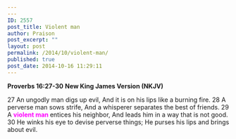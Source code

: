```yaml
---
---
ID: 2557
post_title: Violent man
author: Praison
post_excerpt: ""
layout: post
permalink: /2014/10/violent-man/
published: true
post_date: 2014-10-16 11:29:11
---
```

<strong>Proverbs 16:27-30</strong>
<strong> New King James Version (NKJV)</strong>

27 An ungodly man digs up evil,
And it is on his lips like a burning fire.
28 A perverse man sows strife,
And a whisperer separates the best of friends.
29 A <strong><span style="color: #ff00ff;">violent man </span></strong>entices his neighbor,
And leads him in a way that is not good.
30 He winks his eye to devise perverse things;
He purses his lips and brings about evil.